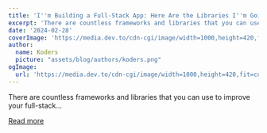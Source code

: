 ```yaml
---
title: 'I''m Building a Full-Stack App: Here Are the Libraries I''m Going to Use...'
excerpt: 'There are countless frameworks and libraries that you can use to improve your full-stack...'
date: '2024-02-28'
coverImage: 'https://media.dev.to/cdn-cgi/image/width=1000,height=420,fit=cover,gravity=auto,format=auto/https%3A%2F%2Fdev-to-uploads.s3.amazonaws.com%2Fuploads%2Farticles%2Fr9c933347t7shbh8x2ik.gif'
author:
  name: Koders
  picture: "assets/blog/authors/koders.png"
ogImage:
  url: 'https://media.dev.to/cdn-cgi/image/width=1000,height=420,fit=cover,gravity=auto,format=auto/https%3A%2F%2Fdev-to-uploads.s3.amazonaws.com%2Fuploads%2Farticles%2Fr9c933347t7shbh8x2ik.gif'
---
```


There are countless frameworks and libraries that you can use to improve your full-stack...

[Read more](https://dev.to/copilotkit/im-building-a-full-stack-app-here-are-the-libraries-im-going-to-use-51nk)
